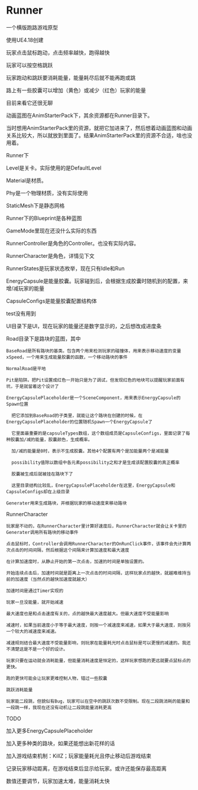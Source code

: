 # Runner
一个横版跑路游戏原型

使用UE4.18创建

玩家点击鼠标跑动，点击频率越快，跑得越快

玩家可以按空格跳跃

玩家跑动和跳跃要消耗能量，能量耗尽后就不能再跑或跳

路上有一些胶囊可以增加（黄色）或减少（红色）玩家的能量

目前来看它还很无聊  




动画蓝图在AnimStarterPack下，其余资源都在Runner目录下。

当时想用AnimStarterPack里的资源，就把它加进来了，然后想着动画蓝图和动画关系比较大，所以就放到里面了。结果AnimStarterPack里的资源不合适，啥也没用着。

Runner下

  Level是关卡。实际使用的是DefaultLevel
  
  Material是材质。
  
  Phy是一个物理材质，没有实际使用
  
  StaticMesh下是静态网格
  
  
  
 Runner下的Blueprint是各种蓝图
 
  GameMode里现在还没什么实际的东西
  
  RunnerController是角色的Controller。也没有实际内容。
  
  RunnerCharacter是角色，详情见下文
  
  RunnerStates是玩家状态枚举，现在只有Idle和Run
  
  EnergyCapsule是能量胶囊。玩家碰到后，会根据生成胶囊时随机到的配置，来增/减玩家的能量
  
  CapsuleConfigs是能量胶囊配置结构体
  
  test没有用到
  
  
  
  UI目录下是UI，现在玩家的能量还是数字显示的，之后想改成进度条
  
  
  Road目录下是路块的蓝图，其中
  
    BaseRoad是所有路块的基类。包含两个用来检测玩家的碰撞体，用来表示移动速度的变量xSpeed，一个用来生成能量胶囊的函数，一个移动路块的事件
    
    NormalRoad是平地
    
    Pit是陷阱。把Pit设置成红色一开始只是为了调试，但发现红色的地块可以提醒玩家前面有坑，于是就留着这个设计了
    
    EnergyCapsulePlaceholder是一个SceneComponent，用来表示EnergyCapsule的Spawn位置
    
      把它添加到BaseRoad的子类里，就能让这个路块在创建的时候，在EnergyCapsulePlaceholder的位置随机Spawn一个EnergyCapsule了
      
      它里面最重要的是capsuleTypes数组，这个数组成员是CapsuleConfigs，里面记录了每种胶囊加/减的能量，胶囊颜色，生成概率。
      
      加/减的能量是0时，表示不生成胶囊。其他4个配置有两个是加能量两个是减能量
      
      possibility值除以数组中各元素possibility之和才是生成该配置胶囊的真正概率
      
      胶囊被生成后就被挂在路块下了
      
      这里目录结构比较乱，EnergyCapsulePlaceholder在这里，EnergyCapsule和CapsuleConfigs却在上级目录
      
    Generater用来生成路块，并根据玩家的移动速度来移动路块
    
    
    
  RunnerCharacter
  
    玩家是不动的，在RunnerCharacter里计算好速度后，RunnerCharacter就会让关卡里的Generater调用所有路块的移动事件
    
    点击鼠标时，Controller会调用RunnerCharacter的OnRunClick事件，该事件会先计算两次点击的时间间隔，然后根据这个间隔来计算加速度和最大速度
    
    在计算加速度时，从静止开始的第一次点击，加速的时间是单独设置的。
    
    开始连续点击后，加速时间就是距离上一次点击的时间间隔，这样玩家点的越快，就越难维持当前的加速度（当然点的越快加速度就越大）
    
    加速时间是通过Timer实现的
    
    玩家一旦没能量，就开始减速
    
    最大速度也是和点击速度有关的，点的越快最大速度越大。但最大速度不受能量影响
    
    减速时，如果当前速度小于等于最大速度，则按一个减速度来减速，如果大于最大速度，则按另一个较大的减速度来减速。
    
    减速规则结合最大速度不受能量影响，则玩家在能量耗光时点击鼠标是可以更慢的减速的。我还不清楚这是不是一个好的设计。
    
    玩家只要在运动就会消耗能量，但能量消耗速度是恒定的，这样玩家想跑的更远就要点鼠标点的更快。
    
    跑的更快可能会让玩家更难控制人物，错过一些胶囊
    
    跳跃消耗能量
    
    玩家能二段跳，但貌似有Bug，玩家可以在空中的跳跃次数不受限制。现在二段跳消耗的能量和一段跳一样，我现在还没有动机让二段跳能量消耗更高
    
    
    
TODO

  加入更多EnergyCapsulePlaceholder
  
  加入更多种类的路块，如果还能想出新花样的话
  
  加入游戏结束机制：KillZ；玩家能量耗光且停止移动后游戏结束
  
  记录玩家移动距离，在游戏结束后显示给玩家。或许还能保存最高距离
  
  数值还要调节，玩家加速太难，能量消耗太快
  
  
    
    
    
    
    
